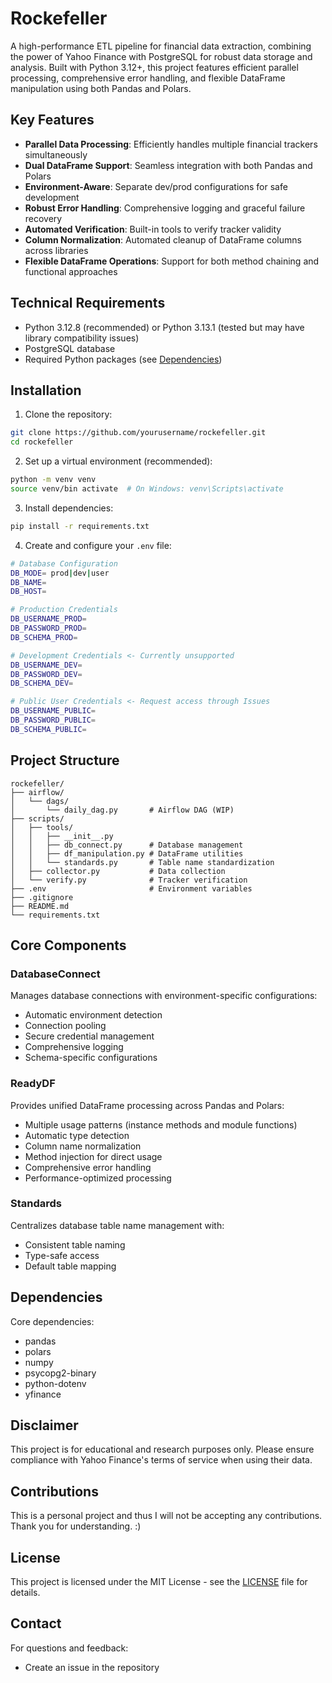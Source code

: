 # Rockefeller

A high-performance ETL pipeline for financial data extraction, combining the power of Yahoo Finance with PostgreSQL for robust data storage and analysis. Built with Python 3.12+, this project features efficient parallel processing, comprehensive error handling, and flexible DataFrame manipulation using both Pandas and Polars.

## Key Features

- **Parallel Data Processing**: Efficiently handles multiple financial trackers simultaneously
- **Dual DataFrame Support**: Seamless integration with both Pandas and Polars
- **Environment-Aware**: Separate dev/prod configurations for safe development
- **Robust Error Handling**: Comprehensive logging and graceful failure recovery
- **Automated Verification**: Built-in tools to verify tracker validity
- **Column Normalization**: Automated cleanup of DataFrame columns across libraries
- **Flexible DataFrame Operations**: Support for both method chaining and functional approaches

## Technical Requirements

- Python 3.12.8 (recommended) or Python 3.13.1 (tested but may have library compatibility issues)
- PostgreSQL database
- Required Python packages (see [Dependencies](#dependencies))

## Installation

1. Clone the repository:
```bash
git clone https://github.com/yourusername/rockefeller.git
cd rockefeller
```

2. Set up a virtual environment (recommended):
```bash
python -m venv venv
source venv/bin activate  # On Windows: venv\Scripts\activate
```

3. Install dependencies:
```bash
pip install -r requirements.txt
```

4. Create and configure your `.env` file:
```bash
# Database Configuration
DB_MODE= prod|dev|user
DB_NAME=
DB_HOST=

# Production Credentials
DB_USERNAME_PROD=
DB_PASSWORD_PROD=
DB_SCHEMA_PROD=

# Development Credentials <- Currently unsupported
DB_USERNAME_DEV=
DB_PASSWORD_DEV=
DB_SCHEMA_DEV=

# Public User Credentials <- Request access through Issues
DB_USERNAME_PUBLIC=
DB_PASSWORD_PUBLIC=
DB_SCHEMA_PUBLIC= 
```

## Project Structure
```
rockefeller/
├── airflow/
│   └── dags/
│       └── daily_dag.py       # Airflow DAG (WIP)
├── scripts/
│   ├── tools/
│   │   ├── __init__.py
│   │   ├── db_connect.py      # Database management
│   │   ├── df_manipulation.py # DataFrame utilities
│   │   └── standards.py       # Table name standardization
│   ├── collector.py           # Data collection
│   └── verify.py              # Tracker verification
├── .env                       # Environment variables
├── .gitignore
├── README.md
└── requirements.txt
```

## Core Components

### DatabaseConnect
Manages database connections with environment-specific configurations:
- Automatic environment detection
- Connection pooling
- Secure credential management
- Comprehensive logging
- Schema-specific configurations

### ReadyDF
Provides unified DataFrame processing across Pandas and Polars:
- Multiple usage patterns (instance methods and module functions)
- Automatic type detection
- Column name normalization
- Method injection for direct usage
- Comprehensive error handling
- Performance-optimized processing

### Standards
Centralizes database table name management with:
- Consistent table naming
- Type-safe access
- Default table mapping

## Dependencies

Core dependencies:
- pandas
- polars
- numpy
- psycopg2-binary
- python-dotenv
- yfinance

## Disclaimer

This project is for educational and research purposes only. Please ensure compliance with Yahoo Finance's terms of service when using their data.

## Contributions

This is a personal project and thus I will not be accepting any contributions. Thank you for understanding. :)

## License

This project is licensed under the MIT License - see the [LICENSE](LICENSE.md) file for details.

## Contact

For questions and feedback:
- Create an issue in the repository